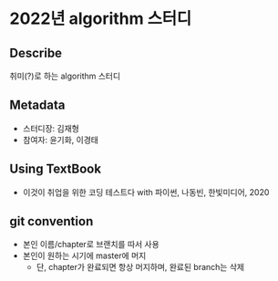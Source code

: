 # 2022년 algorithm 스터디
## Describe
취미(?)로 하는 algorithm 스터디

## Metadata
- 스터디장: 김재형
- 참여자: 윤기화, 이경태

## Using TextBook
- 이것이 취업을 위한 코딩 테스트다 with 파이썬, 나동빈, 한빛미디어, 2020

## git convention
- 본인 이름/chapter로 브랜치를 따서 사용
- 본인이 원하는 시기에 master에 머지
  - 단, chapter가 완료되면 항상 머지하며, 완료된 branch는 삭제
